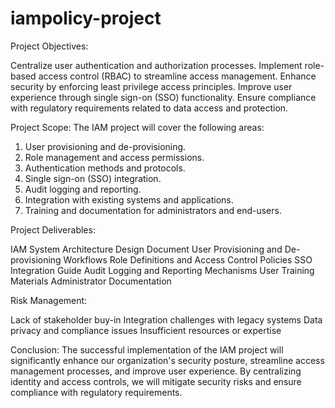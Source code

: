 

# iampolicy-project

Project Objectives:

Centralize user authentication and authorization processes.
Implement role-based access control (RBAC) to streamline access management.
Enhance security by enforcing least privilege access principles.
Improve user experience through single sign-on (SSO) functionality.
Ensure compliance with regulatory requirements related to data access and protection.

Project Scope: The IAM project will cover the following areas:
1.	User provisioning and de-provisioning.
2.	Role management and access permissions.
3.	Authentication methods and protocols.
4.	Single sign-on (SSO) integration.
5.	Audit logging and reporting.
6.	Integration with existing systems and applications.
7.	Training and documentation for administrators and end-users.



Project Deliverables:

IAM System Architecture Design Document
User Provisioning and De-provisioning Workflows
Role Definitions and Access Control Policies
SSO Integration Guide
Audit Logging and Reporting Mechanisms
User Training Materials
Administrator Documentation



Risk Management:

Lack of stakeholder buy-in
Integration challenges with legacy systems
Data privacy and compliance issues
Insufficient resources or expertise



Conclusion:
The successful implementation of the IAM project will significantly enhance our organization's security posture, streamline access management processes, and improve user experience. By centralizing identity and access controls, we will mitigate security risks and ensure compliance with regulatory requirements.



